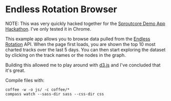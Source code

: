 # Endless Rotation Browser

NOTE: This was very quickly hacked together for the [Sproutcore Demo App Hackathon](http://demohackathon.strobeapp.com/). I've only tested it in Chrome.

This example app allows you to browse data pulled from the [Endless Rotation](http://endlessrotation.com/) API.  When the page first loads, you are shown the top 10 most charted tracks over the last 5 days.  You can then start exploring the dataset by clicking on the track names or the nodes in the graph.

Building this allowed me to play around with [d3.js](http://mbostock.github.com/d3/) and I've concluded that it's great.

Compile files with:

    coffee -w -o js/ -c coffee/*
    compass watch --sass-dir sass --css-dir css
